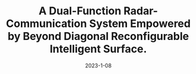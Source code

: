 ---
title: "A Dual-Function Radar-Communication System Empowered by Beyond Diagonal Reconfigurable Intelligent Surface."
collection: arVix
permalink: publications/2023-arVix-twc
date: 2023-1-08
level: arVix
paperurl: 'http://arxiv.org/abs/2301.03286'
citation: '<b>B. Wang</b>, H. Li, Z. Cheng, S. Shen and B. Clerckx, "A Dual-Function Radar-Communication System Empowered by Beyond Diagonal Reconfigurable Intelligent Surface," submitted to <i>IEEE Transactions on Wireless Communications</i>.'
---